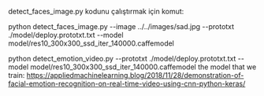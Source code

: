 detect_faces_image.py kodunu çalıştırmak için komut:

python detect_faces_image.py --image ../../images/sad.jpg --prototxt ./model/deploy.prototxt.txt --model model/res10_300x300_ssd_iter_140000.caffemodel

python detect_emotion_video.py --prototxt ./model/deploy.prototxt.txt --model model/res10_300x300_ssd_iter_140000.caffemodel 
the model that we train: https://appliedmachinelearning.blog/2018/11/28/demonstration-of-facial-emotion-recognition-on-real-time-video-using-cnn-python-keras/
